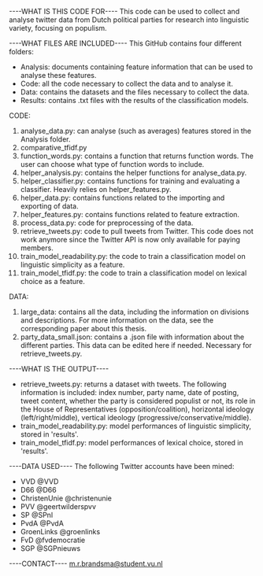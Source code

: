 ----WHAT IS THIS CODE FOR----
This code can be used to collect and analyse twitter data from Dutch political parties for research into linguistic variety, focusing on populism.

----WHAT FILES ARE INCLUDED----
This GitHub contains four different folders:
- Analysis: documents containing feature information that can be used to analyse these features.
- Code: all the code necessary to collect the data and to analyse it.
- Data: contains the datasets and the files necessary to collect the data.
- Results: contains .txt files with the results of the classification models.

CODE: 
1. analyse_data.py: can analyse (such as averages) features stored in the Analysis folder.
2. comparative_tfidf.py
3. function_words.py: contains a function that returns function words. The user can choose what type of function words to include.
4. helper_analysis.py: contains the helper functions for analyse_data.py.
5. helper_classifier.py: contains functions for training and evaluating a classifier. Heavily relies on helper_features.py.
6. helper_data.py: contains functions related to the importing and exporting of data.
7. helper_features.py: contains functions related to feature extraction.
8. process_data.py: code for preprocessing of the data.
9. retrieve_tweets.py: code to pull tweets from Twitter. This code does not work anymore since the Twitter API is now only available for paying members.
10. train_model_readability.py: the code to train a classification model on linguistic simplicity as a feature.
11. train_model_tfidf.py: the code to train a classification model on lexical choice as a feature.

DATA:
1. large_data: contains all the data, including the information on divisions and descriptions. For more information on the data, see the corresponding paper about this thesis.
2. party_data_small.json: contains a .json file with information about the different parties. This data can be edited here if needed. Necessary for retrieve_tweets.py.

----WHAT IS THE OUTPUT----
- retrieve_tweets.py: returns a dataset with tweets. The following information is included: index number, party name, date of posting, tweet content, whether the party is considered populist or not, its role in the House of Representatives (opposition/coalition), horizontal ideology (left/right/middle), vertical ideology (progressive/conservative/middle).
- train_model_readability.py: model performances of linguistic simplicity, stored in 'results'.
- train_model_tfidf.py: model performances of lexical choice, stored in 'results'.

----DATA USED----
The following Twitter accounts have been mined: 
 - VVD              @VVD
 - D66              @D66
 - ChristenUnie     @christenunie
 - PVV              @geertwilderspvv
 - SP               @SPnl
 - PvdA             @PvdA
 - GroenLinks       @groenlinks
 - FvD              @fvdemocratie
 - SGP              @SGPnieuws

----CONTACT----
m.r.brandsma@student.vu.nl
 
